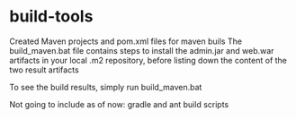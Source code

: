 # build-tools

Created Maven projects and pom.xml files for maven buils
The build_maven.bat file contains steps to install the admin.jar and web.war artifacts in your local .m2 repository, before listing down the content of the two result artifacts

To see the build results, simply run build_maven.bat

Not going to include as of now: gradle and ant build scripts
